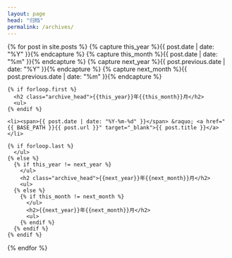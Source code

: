 ```yaml
---
layout: page
head: "归档"
permalink: /archives/
---
```

<div class="archives">
{% for post in site.posts  %}
    {% capture this_year %}{{ post.date | date: "%Y" }}{% endcapture %}
    {% capture this_month %}{{ post.date | date: "%m" }}{% endcapture %}
    {% capture next_year %}{{ post.previous.date | date: "%Y" }}{% endcapture %}
    {% capture next_month %}{{ post.previous.date | date: "%m" }}{% endcapture %}
  
    {% if forloop.first %}
      <h2 class="archive_head">{{this_year}}年{{this_month}}月</h2>
      <ul>
    {% endif %}
  
    <li><span>{{ post.date | date: "%Y-%m-%d" }}</span> &raquo; <a href="{{ BASE_PATH }}{{ post.url }}" target="_blank">{{ post.title }}</a></li>
  
    {% if forloop.last %}
      </ul>
    {% else %}
      {% if this_year != next_year %}
        </ul>
        <h2 class="archive_head">{{next_year}}年{{next_month}}月</h2>
        <ul>
      {% else %}
        {% if this_month != next_month %}
          </ul>
          <h2>{{next_year}}年{{next_month}}月</h2>
          <ul>
        {% endif %}
      {% endif %}
    {% endif %}
  {% endfor %}
</div>
